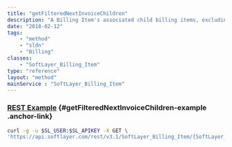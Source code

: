 ```yaml
---
title: "getFilteredNextInvoiceChildren"
description: "A Billing Item's associated child billing items, excluding some items with a $0.00 recurring fee."
date: "2018-02-12"
tags:
    - "method"
    - "sldn"
    - "Billing"
classes:
    - "SoftLayer_Billing_Item"
type: "reference"
layout: "method"
mainService : "SoftLayer_Billing_Item"
---
```


### [REST Example](#getFilteredNextInvoiceChildren-example) <a href="/article/rest/"><i class="fas fa-question"></i></a> {#getFilteredNextInvoiceChildren-example .anchor-link} 
```bash
curl -g -u $SL_USER:$SL_APIKEY -X GET \
'https://api.softlayer.com/rest/v3.1/SoftLayer_Billing_Item/{SoftLayer_Billing_ItemID}/getFilteredNextInvoiceChildren'
```
